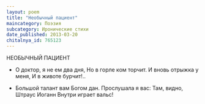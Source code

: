```yaml
---
layout: poem
title: "Необычный пациент"
maincategory: Поэзия
subcategory: Иронические стихи
date_published: 2013-03-20
chitalnya_id: 765123
---
```




НЕОБЫЧНЫЙ ПАЦИЕНТ

- О доктор, я не ем два дня,
Но в горле ком торчит.
И вновь отрыжка у меня,
И в животе бурчит!..

- Большой талант вам Богом дан.
Прослушала я вас:
Там, видно, Штраус Иоганн
Внутри играет вальс!






